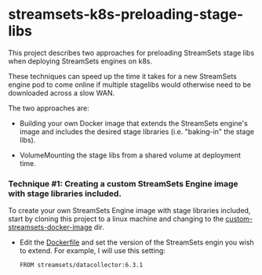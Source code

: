# streamsets-k8s-preloading-stage-libs
This project describes two approaches for preloading StreamSets stage libs when deploying StreamSets engines on k8s.  

These techniques can speed up the time it takes for a new StreamSets engine pod to come online if multiple stagelibs would otherwise need to be downloaded across a slow WAN.

The two approaches are: 

- Building your own Docker image that extends the StreamSets engine's image and includes the desired stage libraries (i.e. "baking-in" the  stage libs).

- VolumeMounting the stage libs from a shared volume at deployment time.

### Technique #1: Creating a custom StreamSets Engine image with stage libraries included.

To create your own StreamSets Engine image with stage libraries included, start by cloning  this project to a linux machine and changing to the [custom-streamsets-docker-image](custom-streamsets-docker-image) dir.

- Edit the [Dockerfile](custom-streamsets-docker-image/Dockerfile) and set the version of the StreamSets engin you wish to extend.  For example, I will use this setting:

	<code>FROM streamsets/datacollector:6.3.1</code>





